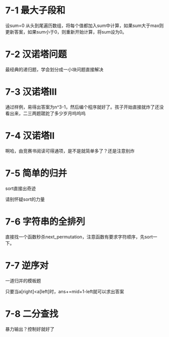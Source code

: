 # **7-1 最大子段和**

设sum=0 从头到尾遍历数组，将每个值都加入sum中计算，如果sum大于max则更新答案，如果sum小于0，则重新开始计算，将sum设为0。

# 

# **7-2 汉诺塔问题**

最经典的递归题，学会划分成一小块问题直接解决

# 

# **7-3 汉诺塔III**

通过样例，易得出答案为n^3-1，然后编个程序就好了。孩子开始直接就炸了还没看出来，二三两题蹉跎了多少岁月呜呜呜

# 

# **7-4 汉诺塔II**

啊哈，由竞赛书阅读可得通项，是不是就简单多了？还是注意别炸

# 

# **7-5 简单的归并**

sort直接出奇迹

请别怀疑sort的力量

# 

# **7-6 字符串的全排列**

直接找一个函数秒杀next_permutation，注意函数有要求字符顺序，先sort一下。

# 

# **7-7 逆序对**

一道归并的模板题

只要当a[right]<a[left]时，ans+=mid+1-left就可以求出答案

# 

# **7-8 二分查找**

暴力输出？控制好就好了